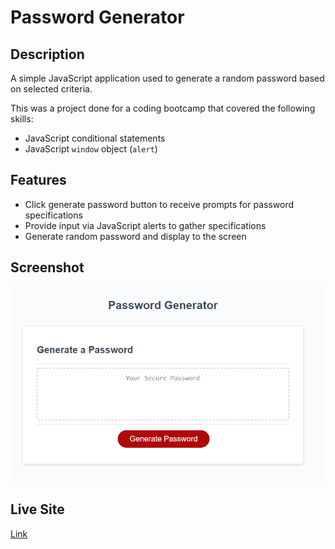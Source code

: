 # Password Generator

## Description

A simple JavaScript application used to generate a random password based on selected criteria.

This was a project done for a coding bootcamp that covered the following skills:

- JavaScript conditional statements
- JavaScript `window` object (`alert`)

## Features

- Click generate password button to receive prompts for password specifications
- Provide input via JavaScript alerts to gather specifications
- Generate random password and display to the screen

## Screenshot

![A screenshot of the Password Generator app](./assets/images/screenshot.PNG)

## Live Site

[Link](https://jdpasternak.github.io/password-generator/)
